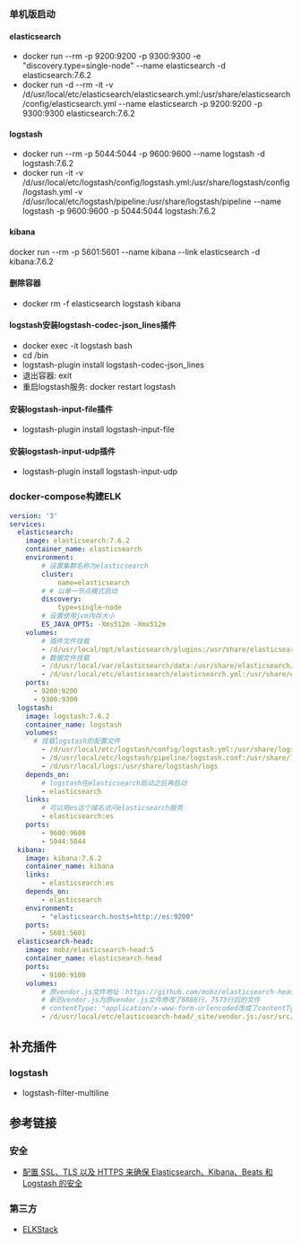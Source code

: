 ### 单机版启动

#### elasticsearch
* docker run --rm -p 9200:9200 -p 9300:9300 -e "discovery.type=single-node" --name elasticsearch -d elasticsearch:7.6.2
* docker run -d --rm -it -v /d/usr/local/etc/elasticsearch/elasticsearch.yml:/usr/share/elasticsearch/config/elasticsearch.yml --name elasticsearch -p 9200:9200 -p 9300:9300 elasticsearch:7.6.2

#### logstash
* docker run --rm -p 5044:5044 -p 9600:9600 --name logstash -d logstash:7.6.2
* docker run -it -v /d/usr/local/etc/logstash/config/logstash.yml:/usr/share/logstash/config/logstash.yml -v /d/usr/local/etc/logstash/pipeline:/usr/share/logstash/pipeline --name logstash -p 9600:9600 -p 5044:5044 logstash:7.6.2
#### kibana
docker run --rm -p 5601:5601 --name kibana --link elasticsearch -d kibana:7.6.2

#### 删除容器
* docker rm -f elasticsearch logstash kibana

#### logstash安装logstash-codec-json_lines插件
* docker exec -it logstash bash
* cd /bin
* logstash-plugin install logstash-codec-json_lines
* 退出容器: exit
* 重启logstash服务: docker restart logstash

#### 安装logstash-input-file插件
* logstash-plugin install logstash-input-file

#### 安装logstash-input-udp插件
* logstash-plugin install logstash-input-udp

### docker-compose构建ELK
```docker-compose-elk.yml
version: '3'
services:
  elasticsearch:
    image: elasticsearch:7.6.2
    container_name: elasticsearch
    environment:
        # 设置集群名称为elasticsearch
        cluster:
            name=elasticsearch
        # # 以单一节点模式启动
        discovery:
            type=single-node
        # 设置使用jvm内存大小
        ES_JAVA_OPTS: -Xms512m -Xmx512m
    volumes:
        # 插件文件挂载
        - /d/usr/local/opt/elasticsearch/plugins:/usr/share/elasticsearch/plugins
        # 数据文件挂载
        - /d/usr/local/var/elasticsearch/data:/usr/share/elasticsearch/data
        - /d/usr/local/etc/elasticsearch/elasticsearch.yml:/usr/share/elasticsearch/config/elasticsearch.yml
    ports:
      - 9200:9200
      - 9300:9300
  logstash:
    image: logstash:7.6.2
    container_name: logstash
    volumes:
      # 挂载logstash的配置文件
        - /d/usr/local/etc/logstash/config/logstash.yml:/usr/share/logstash/config/logstash.yml
        - /d/usr/local/etc/logstash/pipeline/logstash.conf:/usr/share/logstash/pipeline/logstash.conf
        - /d/usr/local/logs:/usr/share/logstash/logs
    depends_on:
        # logstash在elasticsearch启动之后再启动
        - elasticsearch
    links:
        # 可以用es这个域名访问elasticsearch服务
        - elasticsearch:es
    ports:
        - 9600:9600
        - 5044:5044
  kibana:
    image: kibana:7.6.2
    container_name: kibana
    links:
        - elasticsearch:es
    depends_on:
        - elasticsearch
    environment:
        - "elasticsearch.hosts=http://es:9200"
    ports:
        - 5601:5601  
  elasticsearch-head:
    image: mobz/elasticsearch-head:5
    container_name: elasticsearch-head
    ports:
        - 9100:9100
    volumes:
        # 原vendor.js文件地址：https://github.com/mobz/elasticsearch-head/blob/master/_site/vendor.js
        # 新的vendor.js为原vendor.js文件修改了6886行、7573行后的文件
        # contentType: "application/x-www-form-urlencoded改成了contentType: "application/json;charset=UTF-8"
        - /d/usr/local/etc/elasticsearch-head/_site/vendor.js:/usr/src/app/_site/vendor.js


```

## 补充插件
### logstash
* logstash-filter-multiline

## 参考链接

### 安全
* [配置 SSL、TLS 以及 HTTPS 来确保 Elasticsearch、Kibana、Beats 和 Logstash 的安全](https://www.elastic.co/cn/blog/configuring-ssl-tls-and-https-to-secure-elasticsearch-kibana-beats-and-logstash#preparations)

### 第三方
* [ELKStack](http://docs.flycloud.me/docs/ELKStack/index.html)





